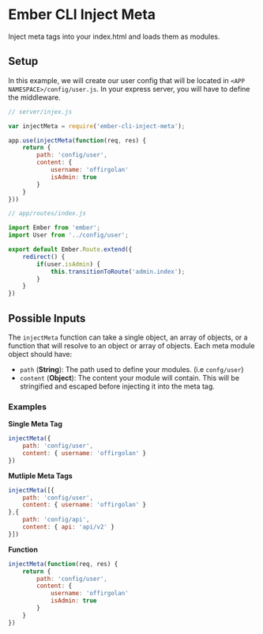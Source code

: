 # Ember CLI Inject Meta

Inject meta tags into your index.html and loads them as modules.

## Setup

In this example, we will create our user config that will be located in `<APP NAMESPACE>/config/user.js`. In your express server, you will have to define the middleware. 

```js
// server/injex.js

var injectMeta = require('ember-cli-inject-meta');

app.use(injectMeta(function(req, res) {
    return {
        path: 'config/user',
        content: {
            username: 'offirgolan'
            isAdmin: true
        }
    }
}))
```

```js
// app/routes/index.js

import Ember from 'ember';
import User from '../config/user';

export default Ember.Route.extend({
    redirect() {
        if(user.isAdmin) {
            this.transitionToRoute('admin.index');
        }
    }
})
```

## Possible Inputs

The `injectMeta` function can take a single object, an array of objects, or a function that will resolve to an object or array of objects. Each meta module object should have:

- `path` (**String**): The path used to define your modules. (i.e `confg/user`)
- `content` (**Object**): The content your module will contain. This will be stringified and escaped before injecting it into the meta tag.

### Examples

**Single Meta Tag**

```js
injectMeta({
    path: 'config/user',
    content: { username: 'offirgolan' }
})
```

**Mutliple Meta Tags**

```js
injectMeta([{
    path: 'config/user',
    content: { username: 'offirgolan' }
},{
    path: 'config/api',
    content: { api: 'api/v2' }
}])
```

**Function**

```js
injectMeta(function(req, res) {
    return {
        path: 'config/user',
        content: {
            username: 'offirgolan'
            isAdmin: true
        }
    }
})
```

